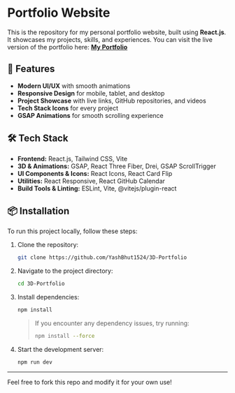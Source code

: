 # Portfolio Website

This is the repository for my personal portfolio website, built using **React.js**. It showcases my projects, skills, and experiences. You can visit the live version of the portfolio here: **[My Portfolio](https://www.yashh1524.com/)**

## 🚀 Features
- **Modern UI/UX** with smooth animations
- **Responsive Design** for mobile, tablet, and desktop
- **Project Showcase** with live links, GitHub repositories, and videos
- **Tech Stack Icons** for every project
- **GSAP Animations** for smooth scrolling experience

## 🛠️ Tech Stack
- **Frontend:** React.js, Tailwind CSS, Vite
- **3D & Animations:** GSAP, React Three Fiber, Drei, GSAP ScrollTrigger
- **UI Components & Icons:** React Icons, React Card Flip
- **Utilities:** React Responsive, React GitHub Calendar
- **Build Tools & Linting:** ESLint, Vite, @vitejs/plugin-react

## 📦 Installation
To run this project locally, follow these steps:

1. Clone the repository:
   ```bash
   git clone https://github.com/YashBhut1524/3D-Portfolio
   ```
2. Navigate to the project directory:
   ```bash
   cd 3D-Portfolio
   ```
3. Install dependencies:
   ```bash
   npm install
   ```
   > If you encounter any dependency issues, try running:
   > ```bash
   > npm install --force
   > ```
4. Start the development server:
   ```bash
   npm run dev
   ```

---
Feel free to fork this repo and modify it for your own use!